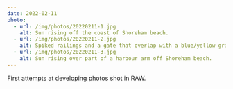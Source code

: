 ```yaml
---
date: 2022-02-11
photo:
  - url: /img/photos/20220211-1.jpg
    alt: Sun rising off the coast of Shoreham beach.
  - url: /img/photos/20220211-2.jpg
    alt: Spiked railings and a gate that overlap with a blue/yellow gradient sky behind the railings.
  - url: /img/photos/20220211-3.jpg
    alt: Sun rising over part of a harbour arm off Shoreham beach.
---
```


First attempts at developing photos shot in RAW.
